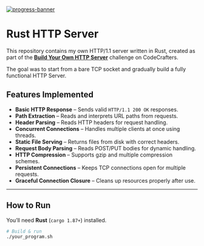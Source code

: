 [![progress-banner](https://backend.codecrafters.io/progress/http-server/0de2b18f-1200-4ef0-baec-ada3b54dc648)](https://app.codecrafters.io/users/codecrafters-bot?r=2qF)

# Rust HTTP Server

This repository contains my own HTTP/1.1 server written in Rust, created as part of the [**Build Your Own HTTP Server**](https://app.codecrafters.io/courses/http-server/overview) challenge on CodeCrafters.  

The goal was to start from a bare TCP socket and gradually build a fully functional HTTP Server.

## Features Implemented

- **Basic HTTP Response** – Sends valid `HTTP/1.1 200 OK` responses.
- **Path Extraction** – Reads and interprets URL paths from requests.
- **Header Parsing** – Reads HTTP headers for request handling.
- **Concurrent Connections** – Handles multiple clients at once using threads.
- **Static File Serving** – Returns files from disk with correct headers.
- **Request Body Parsing** – Reads POST/PUT bodies for dynamic handling.
- **HTTP Compression** – Supports gzip and multiple compression schemes.
- **Persistent Connections** – Keeps TCP connections open for multiple requests.
- **Graceful Connection Closure** – Cleans up resources properly after use.

---

## How to Run

You’ll need **Rust** (`cargo 1.87+`) installed.

```sh
# Build & run
./your_program.sh
